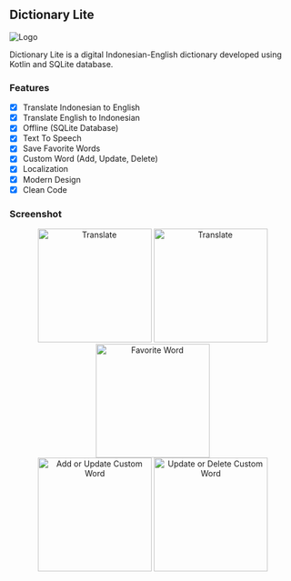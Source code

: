 ## Dictionary Lite
![Logo](https://i.ibb.co/T4rBLpP/thumbnail.png)

Dictionary Lite is a digital Indonesian-English dictionary developed using  Kotlin and SQLite database.

### Features
- [x] Translate Indonesian to English
- [x] Translate English to Indonesian
- [x] Offline (SQLite Database)
- [x] Text To Speech
- [x] Save Favorite Words
- [x] Custom Word (Add, Update, Delete)
- [x] Localization
- [x] Modern Design
- [x] Clean Code

### Screenshot

<p align="center">
<img src="https://i.ibb.co/4tSCWP1/tia1085770539101692607.png" width="200" title="Translate" alt="Translate"/>
<img src="https://i.ibb.co/TcQwNCK/tia329173447263211702.png" width="200" title="Translate" alt="Translate"/>
<img src="https://i.ibb.co/g4PQ2n0/tia1219951173058269093.png" width="200" title="Favorite Word" alt="Favorite Word"/>
<br>
<img src="https://i.ibb.co/kmLwPSC/tia3339534315910431551.png" width="200" title="Add Custom Word" alt="Add or Update Custom Word"/>
<img src="https://i.ibb.co/ns2Bqw1/tia4981247385905851198.png" width="200" title="Update or Delete Custom Word" alt="Update or Delete Custom Word"/>
</p>
